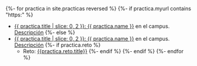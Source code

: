{%- for practica in site.practicas reversed %}
  {%- if practica.myurl contains "https:" %} 
*  <a href="{{ practica.myurl }}">{{ practica.title | slice: 0, 2  }}:  {{ practica.name }}</a> en el campus. <a href="practica.url">Descripción</a>
  {%- else %}
*  <a href="{{site.baseurl}}{{ practica.myurl }}">{{ practica.title | slice: 0, 2  }}:  {{ practica.name }}</a>  en el campus. <a href="practica.url">Descripción</a> 
    {%- if practica.reto %}
    - Reto: <a href="{{site.baseurl}}{{practica.reto.url}}">{{practica.reto.title}}</a>
    {%- endif %}
  {%- endif %}
{%- endfor %}

